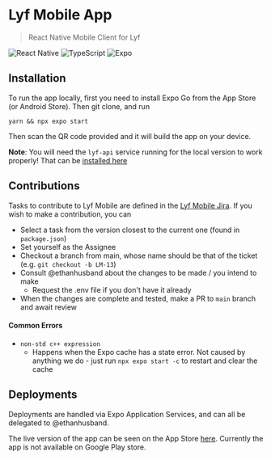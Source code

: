 # Lyf Mobile App

> React Native Mobile Client for Lyf

![React Native](https://img.shields.io/badge/react_native-%2320232a.svg?style=for-the-badge&logo=react&logoColor=%2361DAFB)
![TypeScript](https://img.shields.io/badge/typescript-%23007ACC.svg?style=for-the-badge&logo=typescript&logoColor=white)
![Expo](https://img.shields.io/badge/expo-1C1E24?style=for-the-badge&logo=expo&logoColor=#D04A37)

## Installation

To run the app locally, first you need to install Expo Go from the App Store (or Android Store).
Then git clone, and run

```
yarn && npx expo start
```

Then scan the QR code provided and it will build the app on your device.

**Note**: You will need the `lyf-api` service running for the local version to work properly! That can be [installed here](https://github.com/Lyf-Planner/lyf-api)

## Contributions

Tasks to contribute to Lyf Mobile are defined in the [Lyf Mobile Jira](https://lyf-planner.atlassian.net/jira/software/projects/LM/boards/8/backlog?versions=visible). If you wish to make a contribution, you can

- Select a task from the version closest to the current one (found in `package.json`)
- Set yourself as the Assignee
- Checkout a branch from main, whose name should be that of the ticket (e.g. `git checkout -b LM-13`)
- Consult @ethanhusband about the changes to be made / you intend to make
  - Request the .env file if you don't have it already
- When the changes are complete and tested, make a PR to `main` branch and await review

#### Common Errors

- `non-std c++ expression`
  - Happens when the Expo cache has a state error. Not caused by anything we do - just run `npx expo start -c` to restart and clear the cache

## Deployments

Deployments are handled via Expo Application Services, and can all be delegated to @ethanhusband.

The live version of the app can be seen on the App Store [here](https://apps.apple.com/au/app/lyf/id6470702288). Currently the app is not available on Google Play store.

